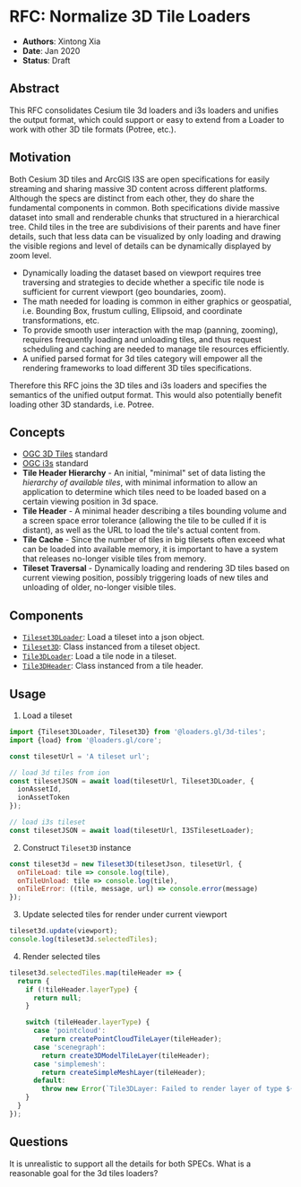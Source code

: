# RFC: Normalize 3D Tile Loaders

- **Authors**: Xintong Xia
- **Date**: Jan 2020
- **Status**: Draft

## Abstract

This RFC consolidates Cesium tile 3d loaders and i3s loaders and unifies the output format, which could support or easy to extend from a Loader to work with other 3D tile formats (Potree, etc.).

## Motivation

Both Cesium 3D tiles and ArcGIS I3S are open specifications for easily streaming and sharing massive 3D content across different platforms.
Although the specs are distinct from each other, they do share the fundamental components in common. Both specifications divide massive dataset into small and renderable chunks that structured in a hierarchical tree.
Child tiles in the tree are subdivisions of their parents and have finer details, such that less data can be visualized by only loading and drawing the visible regions and level of details can be dynamically
displayed by zoom level.

- Dynamically loading the dataset based on viewport requires tree traversing and strategies to decide whether a specific tile node is sufficient for current viewport (geo boundaries, zoom).
- The math needed for loading is common in either graphics or geospatial, i.e. Bounding Box, frustum culling, Ellipsoid, and coordinate transformations, etc.
- To provide smooth user interaction with the map (panning, zooming), requires frequently loading and unloading tiles, and thus request scheduling and caching are needed to manage tile resources efficiently.
- A unified parsed format for 3d tiles category will empower all the rendering frameworks to load different 3D tiles specifications.

Therefore this RFC joins the 3D tiles and i3s loaders and specifies the semantics of the unified output format. This would also potentially benefit loading other 3D standards, i.e. Potree.

## Concepts

- [OGC 3D Tiles](https://www.opengeospatial.org/standards/3DTiles) standard
- [OGC i3s](https://www.opengeospatial.org/standards/i3s) standard
- **Tile Header Hierarchy** - An initial, "minimal" set of data listing the _hierarchy of available tiles_, with minimal information to allow an application to determine which tiles need to be loaded based on a certain viewing position in 3d space.
- **Tile Header** - A minimal header describing a tiles bounding volume and a screen space error tolerance (allowing the tile to be culled if it is distant), as well as the URL to load the tile's actual content from.
- **Tile Cache** - Since the number of tiles in big tilesets often exceed what can be loaded into available memory, it is important to have a system that releases no-longer visible tiles from memory.
- **Tileset Traversal** - Dynamically loading and rendering 3D tiles based on current viewing position, possibly triggering loads of new tiles and unloading of older, no-longer visible tiles.

## Components

- [`Tileset3DLoader`](docs/api-reference/3d-tiles/tileset-3d-loader): Load a tileset into a json object.
- [`Tileset3D`](docs/api-reference/3d-tiles/tileset-3d): Class instanced from a tileset object.
- [`Tile3DLoader`](docs/api-reference/3d-tiles/tile-3d-loader): Load a tile node in a tileset.
- [`Tile3DHeader`](docs/api-reference/3d-tiles/tile-3d-header): Class instanced from a tile header.

## Usage

1. Load a tileset

```js
import {Tileset3DLoader, Tileset3D} from '@loaders.gl/3d-tiles';
import {load} from '@loaders.gl/core';

const tilesetUrl = 'A tileset url';

// load 3d tiles from ion
const tilesetJSON = await load(tilesetUrl, Tileset3DLoader, {
  ionAssetId,
  ionAssetToken
});

// load i3s tileset
const tilesetJSON = await load(tilesetUrl, I3STilesetLoader);
```

2. Construct `Tileset3D` instance

```js
const tileset3d = new Tileset3D(tilesetJson, tilesetUrl, {
  onTileLoad: tile => console.log(tile),
  onTileUnload: tile => console.log(tile),
  onTileError: ((tile, message, url) => console.error(message)
});
```

3. Update selected tiles for render under current viewport

```js
tileset3d.update(viewport);
console.log(tileset3d.selectedTiles);
```

4. Render selected tiles

```js
tileset3d.selectedTiles.map(tileHeader => {
  return {
    if (!tileHeader.layerType) {
      return null;
    }

    switch (tileHeader.layerType) {
      case 'pointcloud':
        return createPointCloudTileLayer(tileHeader);
      case 'scenegraph':
        return create3DModelTileLayer(tileHeader);
      case 'simplemesh':
        return createSimpleMeshLayer(tileHeader);
      default:
        throw new Error(`Tile3DLayer: Failed to render layer of type ${tileHeader.layerType}`);
    }
  }
});
```

## Questions

It is unrealistic to support all the details for both SPECs. What is a reasonable goal for the 3d tiles loaders?
